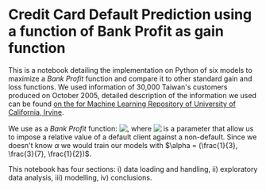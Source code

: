 # Credit Card Default Prediction using a function of Bank Profit as gain function

This is a notebook detailing the implementation on Python of six models to maximize a *Bank Profit* function and compare it to other standard gain and loss functions. We used information of 30,000 Taiwan's customers produced on October 2005, detailed description of the information we used can be found [on the for Machine Learning Repository of University of California, Irvine](https://archive.ics.uci.edu/ml/datasets/default+of+credit+card+clients). 

We use as a *Bank Profit* function: <!-- $Profit = \alpha* True Negative - (1-\alpha)*False Negative$ --> <img style="transform: translateY(0.1em); background: white;" src="https://render.githubusercontent.com/render/math?math=Profit%20%3D%20%5Calpha*%20True%20Negative%20-%20(1-%5Calpha)*False%20Negative">, where <!-- $\alpha$ --> <img style="transform: translateY(0.1em); background: white;" src="https://render.githubusercontent.com/render/math?math=%5Calpha"> is a parameter that allow us to impose a relative value of a default client against a non-default. Since we doesn't know $\alpha$ we would train our models with $\alpha = (\frac{1}{3}, \frac{3}{7}, \frac{1}{2})$.

This notebook has four sections: i) data loading and handling, ii) exploratory data analysis, iii) modelling, iv) conclusions.
